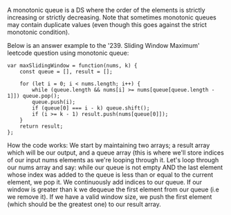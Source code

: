 A monotonic queue is a DS where the order of the elements is strictly increasing or strictly decreasing. Note that sometimes monotonic queues may contain
duplicate values (even though this goes against the strict monotonic condition).

Below is an answer example to the '239. Sliding Window Maximum' leetcode question using monotonic queue:


```
var maxSlidingWindow = function(nums, k) {
    const queue = [], result = [];
    
    for (let i = 0; i < nums.length; i++) {
        while (queue.length && nums[i] >= nums[queue[queue.length - 1]]) queue.pop();
        queue.push(i);
        if (queue[0] === i - k) queue.shift();
        if (i >= k - 1) result.push(nums[queue[0]]);
    }
    return result;    
};
```
How the code works: We start by maintaining two arrays; a result array which will be our output, and a queue array (this is where we'll store indices of 
our input nums elements as we're looping through it.
Let's loop through our nums array and say: while our queue is not empty AND the last element whose index was added to the queue is less than or equal to 
the current element, we pop it. 
We continuously add indices to our queue.
If our window is greater than k we dequeue the first element from our queue (i.e we remove it).
If we have a valid window size, we push the first element (which should be the greatest one) to our result array.
